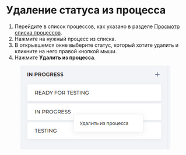 # Удаление статуса из процесса

1. Перейдите в список процессов, как указано в разделе [Просмотр списка процессов](https://docs.teamstorm.io/rukovodstva/rukovodstvo-polzovatelya-teamstorm/nastroika-rabochikh-processov/prosmotr-spiska-processov).
2. Нажмите на нужный процесс из списка.
3. В открывшемся окне выберите статус, который хотите удалить и кликните на него правой кнопкой мыши.
4. Нажмите **Удалить из процесса**.

<figure><img src="../../../.gitbook/assets/изображение (47).png" alt=""><figcaption></figcaption></figure>
